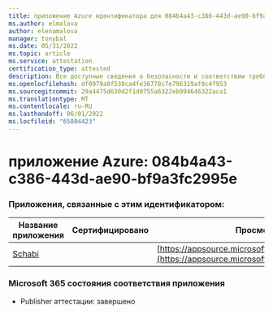 ```yaml
---
title: приложение Azure идентификатора для 084b4a43-c386-443d-ae90-bf9a3fc2995e
ms.author: elmalova
author: elenamalova
manager: tonybal
ms.date: 05/31/2022
ms.topic: article
ms.service: attestation
certification_type: attested
description: Все доступные сведения о безопасности и соответствии требованиям для 084b4a43-c386-443d-ae90-bf9a3fc2995e.
ms.openlocfilehash: df0979a0f538ca4fe36778c7e796319af8c4f953
ms.sourcegitcommit: 29a4475d630d2f1d0755a6322eb994646322aca1
ms.translationtype: MT
ms.contentlocale: ru-RU
ms.lasthandoff: 06/01/2022
ms.locfileid: "65804423"
---
```

# <a name="azure-app-id-084b4a43-c386-443d-ae90-bf9a3fc2995e"></a>приложение Azure: 084b4a43-c386-443d-ae90-bf9a3fc2995e


### <a name="apps-associated-with-this-id"></a>Приложения, связанные с этим идентификатором:
| **Название приложения** | **Сертифицировано** | **Просмотр в AppSource** |
|--------------|---------------|-----------------------|
| [Schabi](../forward/WA200003728.md) |  | [https://appsource.microsoft.com/product/office/WA200003728](https://appsource.microsoft.com/product/office/WA200003728) |

### <a name="microsoft-365-app-compliance-status"></a>Microsoft 365 состояния соответствия приложения
- Publisher аттестации: завершено
